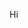<p align="center">
  <p>Hi</p>
</p>

<!---
DEDZET/DEDZET is a ✨ special ✨ repository because its `README.md` (this file) appears on your GitHub profile.
You can click the Preview link to take a look at your changes.
--->
